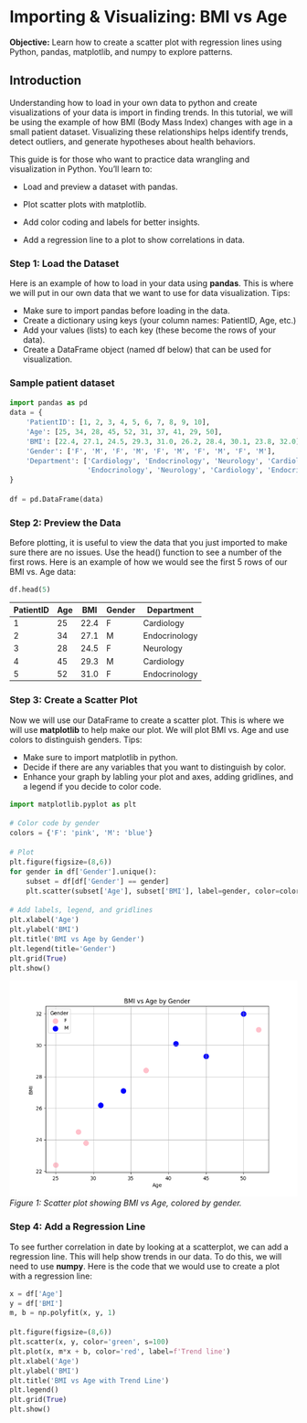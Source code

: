 # Importing & Visualizing: BMI vs Age
**Objective:** Learn how to create a scatter plot with regression lines using Python, pandas, matplotlib, and numpy to explore patterns.

## Introduction
Understanding how to load in your own data to python and create visualizations of your data is import in finding trends. In this tutorial, we will be using the example of how BMI (Body Mass Index) changes with age in a small patient dataset. Visualizing these relationships helps identify trends, detect outliers, and generate hypotheses about health behaviors.

This guide is for those who want to practice data wrangling and visualization in Python. You’ll learn to:

 - Load and preview a dataset with pandas.

 - Plot scatter plots with matplotlib.

 - Add color coding and labels for better insights.

 - Add a regression line to a plot to show correlations in data.

### Step 1: Load the Dataset
Here is an example of how to load in your data using **pandas**. This is where we will put in our own data that we want to use for data visualization. 
Tips:
 - Make sure to import pandas before loading in the data.
 - Create a dictionary using keys (your column names: PatientID, Age, etc.)
 - Add your values (lists) to each key (these become the rows of your data).
 - Create a DataFrame object (named df below) that can be used for visualization.


### Sample patient dataset

```python
import pandas as pd
data = {
    'PatientID': [1, 2, 3, 4, 5, 6, 7, 8, 9, 10],
    'Age': [25, 34, 28, 45, 52, 31, 37, 41, 29, 50],
    'BMI': [22.4, 27.1, 24.5, 29.3, 31.0, 26.2, 28.4, 30.1, 23.8, 32.0],
    'Gender': ['F', 'M', 'F', 'M', 'F', 'M', 'F', 'M', 'F', 'M'],
    'Department': ['Cardiology', 'Endocrinology', 'Neurology', 'Cardiology', 
                   'Endocrinology', 'Neurology', 'Cardiology', 'Endocrinology', 'Neurology', 'Cardiology']
}

df = pd.DataFrame(data)
```

### Step 2: Preview the Data
Before plotting, it is useful to view the data that you just imported to make sure there are no issues. Use the head() function to see a number of the first rows. Here is an example of how we would see the first 5 rows of our BMI vs. Age data:
```python
df.head(5)
```
| PatientID | Age | BMI  | Gender | Department    |
|-----------|-----|------|--------|---------------|
| 1         | 25  | 22.4 | F      | Cardiology    |
| 2         | 34  | 27.1 | M      | Endocrinology |
| 3         | 28  | 24.5 | F      | Neurology     |
| 4         | 45  | 29.3 | M      | Cardiology    |
| 5         | 52  | 31.0 | F      | Endocrinology |


### Step 3: Create a Scatter Plot
Now we will use our DataFrame to create a scatter plot. This is where we will use **matplotlib** to help make our plot. We will plot BMI vs. Age and use colors to distinguish genders.
Tips:
 - Make sure to import matplotlib in python.
 - Decide if there are any variables that you want to distinguish by color.
 - Enhance your graph by labling your plot and axes, adding gridlines, and a legend if you decide to color code.

```python
import matplotlib.pyplot as plt

# Color code by gender
colors = {'F': 'pink', 'M': 'blue'}

# Plot
plt.figure(figsize=(8,6))
for gender in df['Gender'].unique():
    subset = df[df['Gender'] == gender]
    plt.scatter(subset['Age'], subset['BMI'], label=gender, color=colors[gender])

# Add labels, legend, and gridlines
plt.xlabel('Age')
plt.ylabel('BMI')
plt.title('BMI vs Age by Gender')
plt.legend(title='Gender')
plt.grid(True)
plt.show()
```
![Scatter plot of BMI vs Age](bmi_scatterplot.png)
*Figure 1: Scatter plot showing BMI vs Age, colored by gender.*

### Step 4: Add a Regression Line
To see further correlation in date by looking at a scatterplot, we can add a regression line. This will help show trends in our data. To do this, we will need to use **numpy**.
Here is the code that we would use to create a plot with a regression line:

```python
x = df['Age']
y = df['BMI']
m, b = np.polyfit(x, y, 1)

plt.figure(figsize=(8,6))
plt.scatter(x, y, color='green', s=100)
plt.plot(x, m*x + b, color='red', label=f'Trend line')
plt.xlabel('Age')
plt.ylabel('BMI')
plt.title('BMI vs Age with Trend Line')
plt.legend()
plt.grid(True)
plt.show()
```
